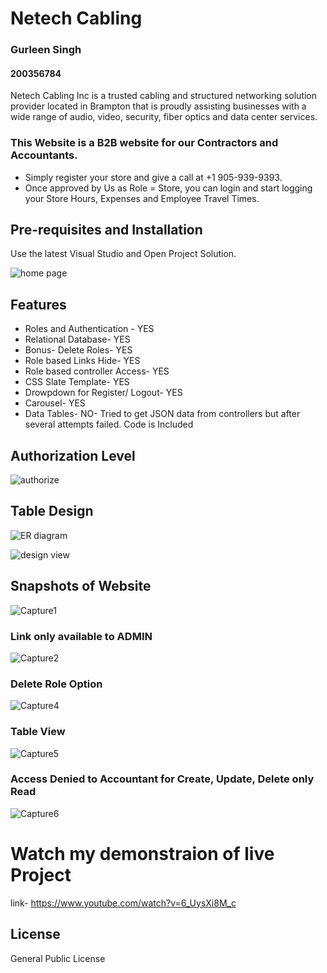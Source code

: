 # Netech Cabling
### Gurleen Singh
#### 200356784

Netech Cabling Inc is a trusted cabling and structured networking solution provider located in Brampton that is proudly assisting businesses with a wide range of audio, video, security, fiber optics and data center services. 

### This Website is a B2B website for our Contractors and Accountants. 

* Simply register your store and give a call at +1 905-939-9393.
* Once approved by Us as Role = Store, you can login and start logging your Store Hours, Expenses and Employee Travel Times.

## Pre-requisites and Installation

Use the latest Visual Studio and Open Project Solution.

![home page](https://user-images.githubusercontent.com/42320689/79030263-296b4d00-7b66-11ea-9944-086f323b94d0.JPG)

## Features
* Roles and Authentication - YES
* Relational Database- YES
* Bonus- Delete Roles- YES
* Role based Links Hide- YES
* Role based controller Access- YES
* CSS Slate Template- YES
* Drowpdown for Register/ Logout- YES
* Carousel- YES
* Data Tables- NO-  Tried to get JSON data from controllers but after several attempts failed. Code is Included

## Authorization Level

![authorize](https://user-images.githubusercontent.com/42320689/79030211-f32dcd80-7b65-11ea-93d7-84a1b998553f.JPG)
      

## Table Design 


![ER diagram](https://user-images.githubusercontent.com/42320689/79030229-09d42480-7b66-11ea-89c8-87342b720683.JPG)


![design view](https://user-images.githubusercontent.com/42320689/79030071-418e9c80-7b65-11ea-8f03-e65481119562.JPG)

## Snapshots of Website

![Capture1](https://user-images.githubusercontent.com/42320689/79030764-b57e7400-7b68-11ea-8501-01f0a04500a2.JPG)

### Link only available to ADMIN
![Capture2](https://user-images.githubusercontent.com/42320689/79030765-b57e7400-7b68-11ea-94db-246b9ff562bc.JPG)

### Delete Role Option
![Capture4](https://user-images.githubusercontent.com/42320689/79030767-b6170a80-7b68-11ea-854d-96bdef6612af.JPG)

### Table View
![Capture5](https://user-images.githubusercontent.com/42320689/79030768-b6170a80-7b68-11ea-90d6-1d94fb89e2dd.JPG)

### Access Denied to Accountant for Create, Update, Delete only Read
![Capture6](https://user-images.githubusercontent.com/42320689/79030763-b4e5dd80-7b68-11ea-9510-a9ddd016a584.JPG)

# Watch my demonstraion of live Project

link- https://www.youtube.com/watch?v=6_UysXi8M_c
## License
General Public License
